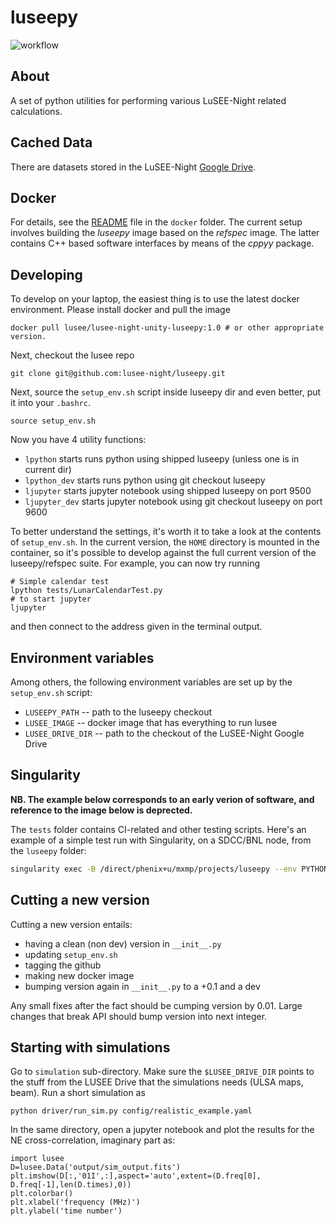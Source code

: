 # luseepy
![workflow](https://github.com/lusee-night/luseepy/actions/workflows/luseepy-test.yml/badge.svg)

## About
A set of python utilities for performing various LuSEE-Night related calculations.


## Cached Data

There are datasets stored in the LuSEE-Night [Google Drive](https://drive.google.com/drive/folders/0AM52i9DVjqkAUk9PVA).

## Docker
For details, see the [README](docker/README.md) file in the `docker` folder. The current setup
involves building the _luseepy_ image based on the _refspec_ image. The latter contains C++ based
software interfaces by means of the _cppyy_ package.

## Developing

To develop on your laptop, the easiest thing is to use the latest docker environment.
Please install docker and pull the image

```
docker pull lusee/lusee-night-unity-luseepy:1.0 # or other appropriate version.
```
Next, checkout the lusee repo
```
git clone git@github.com:lusee-night/luseepy.git
```

Next, source the `setup_env.sh` script inside luseepy dir and even better, put it into your `.bashrc`.

```
source setup_env.sh
```

Now you have 4 utility functions:
 * `lpython` starts runs python using shipped luseepy (unless one is in current dir)
 * `lpython_dev` starts runs python using git checkout luseepy 
 * `ljupyter` starts jupyter notebook using shipped luseepy on port 9500
 * `ljupyter_dev` starts jupyter notebook using git checkout luseepy on port 9600
 
To better understand the settings, it's worth it to take a look at the contents of `setup_env.sh`.
In the current version, the `HOME` directory is mounted in the container, so it's possible to
develop against the full current version of the luseepy/refspec suite. For example, you can now try running

```
# Simple calendar test
lpython tests/LunarCalendarTest.py
# to start jupyter
ljupyter
```
and then connect to the address given in the terminal output.

## Environment variables

Among others, the following environment variables are set up by the `setup_env.sh` script:

 * `LUSEEPY_PATH` -- path to the luseepy checkout
 * `LUSEE_IMAGE` -- docker image that has everything to run lusee
 * `LUSEE_DRIVE_DIR` -- path to the checkout of the LuSEE-Night Google Drive


## Singularity

__NB. The example below corresponds to an early verion of software, and reference to the image below is deprected.__

The `tests` folder contains CI-related and other testing scripts. Here's an example
of a simple test run with Singularity, on a SDCC/BNL node, from the `luseepy` folder:

```bash
singularity exec -B /direct/phenix+u/mxmp/projects/luseepy --env PYTHONPATH=/direct/phenix+u/mxmp/projects/luseepy docker://lusee/lusee-night-foundation:0.1 ./tests/LunarCalendarTest.py
```


## Cutting a new version

Cutting a new version entails:
 * having a clean (non dev) version in `__init__.py`
 * updating `setup_env.sh`
 * tagging the github
 * making new docker image
 * bumping version again in `__init__.py` to a +0.1 and a dev
 
Any small fixes after the fact should be cumping version by 0.01.
Large changes that break API should bump version into next integer.


## Starting with simulations

Go to `simulation` sub-directory. Make sure the `$LUSEE_DRIVE_DIR` points to the stuff from the LUSEE Drive that the simulations needs (ULSA maps, beam). Run a short simulation as

```
python driver/run_sim.py config/realistic_example.yaml
```

In the same directory, open a jupyter notebook and plot the results for the NE cross-correlation, imaginary part as:
```
import lusee
D=lusee.Data('output/sim_output.fits')
plt.imshow(D[:,'01I',:],aspect='auto',extent=(D.freq[0], D.freq[-1],len(D.times),0))
plt.colorbar()
plt.xlabel('frequency (MHz)')
plt.ylabel('time number')
```

